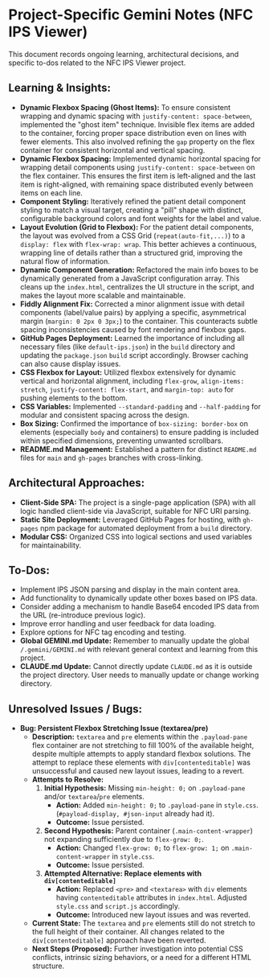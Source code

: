 # Project-Specific Gemini Notes (NFC IPS Viewer)

This document records ongoing learning, architectural decisions, and specific to-dos related to the NFC IPS Viewer project.

## Learning & Insights:

*   **Dynamic Flexbox Spacing (Ghost Items):** To ensure consistent wrapping and dynamic spacing with `justify-content: space-between`, implemented the "ghost item" technique. Invisible flex items are added to the container, forcing proper space distribution even on lines with fewer elements. This also involved refining the `gap` property on the flex container for consistent horizontal and vertical spacing.
*   **Dynamic Flexbox Spacing:** Implemented dynamic horizontal spacing for wrapping detail components using `justify-content: space-between` on the flex container. This ensures the first item is left-aligned and the last item is right-aligned, with remaining space distributed evenly between items on each line.
*   **Component Styling:** Iteratively refined the patient detail component styling to match a visual target, creating a "pill" shape with distinct, configurable background colors and font weights for the label and value.
*   **Layout Evolution (Grid to Flexbox):** For the patient detail components, the layout was evolved from a CSS Grid (`repeat(auto-fit,...)`) to a `display: flex` with `flex-wrap: wrap`. This better achieves a continuous, wrapping line of details rather than a structured grid, improving the natural flow of information.
*   **Dynamic Component Generation:** Refactored the main info boxes to be dynamically generated from a JavaScript configuration array. This cleans up the `index.html`, centralizes the UI structure in the script, and makes the layout more scalable and maintainable.
*   **Fiddly Alignment Fix:** Corrected a minor alignment issue with detail components (label/value pairs) by applying a specific, asymmetrical margin (`margin: 0 2px 0 3px;`) to the container. This counteracts subtle spacing inconsistencies caused by font rendering and flexbox gaps.
*   **GitHub Pages Deployment:** Learned the importance of including all necessary files (like `default-ips.json`) in the `build` directory and updating the `package.json` `build` script accordingly. Browser caching can also cause display issues.
*   **CSS Flexbox for Layout:** Utilized flexbox extensively for dynamic vertical and horizontal alignment, including `flex-grow`, `align-items: stretch`, `justify-content: flex-start`, and `margin-top: auto` for pushing elements to the bottom.
*   **CSS Variables:** Implemented `--standard-padding` and `--half-padding` for modular and consistent spacing across the design.
*   **Box Sizing:** Confirmed the importance of `box-sizing: border-box` on elements (especially `body` and containers) to ensure padding is included within specified dimensions, preventing unwanted scrollbars.
*   **README.md Management:** Established a pattern for distinct `README.md` files for `main` and `gh-pages` branches with cross-linking.



## Architectural Approaches:

*   **Client-Side SPA:** The project is a single-page application (SPA) with all logic handled client-side via JavaScript, suitable for NFC URI parsing.
*   **Static Site Deployment:** Leveraged GitHub Pages for hosting, with `gh-pages` npm package for automated deployment from a `build` directory.
*   **Modular CSS:** Organized CSS into logical sections and used variables for maintainability.

## To-Dos:

*   Implement IPS JSON parsing and display in the main content area.
*   Add functionality to dynamically update other boxes based on IPS data.
*   Consider adding a mechanism to handle Base64 encoded IPS data from the URL (re-introduce previous logic).
*   Improve error handling and user feedback for data loading.
*   Explore options for NFC tag encoding and testing.
*   **Global GEMINI.md Update:** Remember to manually update the global `/.gemini/GEMINI.md` with relevant general context and learning from this project.
*   **CLAUDE.md Update:** Cannot directly update `CLAUDE.md` as it is outside the project directory. User needs to manually update or change working directory.

## Unresolved Issues / Bugs:

*   **Bug: Persistent Flexbox Stretching Issue (textarea/pre)**
    *   **Description:** `textarea` and `pre` elements within the `.payload-pane` flex container are not stretching to fill 100% of the available height, despite multiple attempts to apply standard flexbox solutions. The attempt to replace these elements with `div[contenteditable]` was unsuccessful and caused new layout issues, leading to a revert.
    *   **Attempts to Resolve:**
        1.  **Initial Hypothesis:** Missing `min-height: 0;` on `.payload-pane` and/or `textarea`/`pre` elements.
            *   **Action:** Added `min-height: 0;` to `.payload-pane` in `style.css`. (`#payload-display, #json-input` already had it).
            *   **Outcome:** Issue persisted.
        2.  **Second Hypothesis:** Parent container (`.main-content-wrapper`) not expanding sufficiently due to `flex-grow: 0;`.
            *   **Action:** Changed `flex-grow: 0;` to `flex-grow: 1;` on `.main-content-wrapper` in `style.css`.
            *   **Outcome:** Issue persisted.
        3.  **Attempted Alternative: Replace elements with `div[contenteditable]`**
            *   **Action:** Replaced `<pre>` and `<textarea>` with `div` elements having `contenteditable` attributes in `index.html`. Adjusted `style.css` and `script.js` accordingly.
            *   **Outcome:** Introduced new layout issues and was reverted.
    *   **Current State:** The `textarea` and `pre` elements still do not stretch to the full height of their container. All changes related to the `div[contenteditable]` approach have been reverted.
    *   **Next Steps (Proposed):** Further investigation into potential CSS conflicts, intrinsic sizing behaviors, or a need for a different HTML structure.